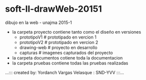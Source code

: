 # soft-II-drawWeb-20151
dibujo en la web - unajma 2015-1
* la carpeta proyecto contiene tanto como el diseño en versiones
   - prototipoV1	# prototipado en vercion 1
   - prototipoV2	# prototipado en vercion 2
   - drawing-web       # proyecto en desarrollo
   - capturas	      # imagenes capturados del proyecto
* la carpeta documentos cotiene toda la documentacion
* la carpeta pruebas contiene todas las pruebas realizadas

...::: created by: Yordanch Vargas Velasque : SND-YVV :::...